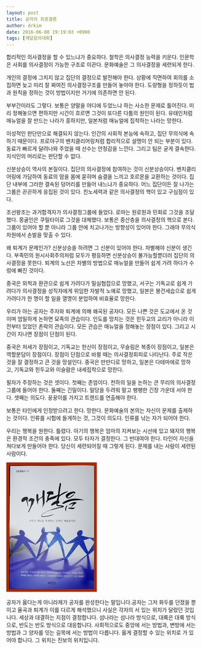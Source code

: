 ```yaml
---
layout: post
title: 공자의 최종결론
author: drkim
date: 2016-06-08 19:19:03 +0900
tags: [깨달음의대화]
---
```

합리적인 의사결정을 할 수 있느냐가 중요하다. 철학은 의사결정 능력을 키운다. 인문학은 사회를 의사결정이 가능한 구조로 이끈다. 문화예술은 그 의사결정을 세련되게 한다. 

  


개인의 결정에 그치지 않고 집단의 결정으로 발전해야 한다. 상황에 직면하여 회의를 소집하면 늦고 미리 잘 짜여진 의사결정구조를 만들어 놓아야 한다. 도량형을 정하듯이 법과 원칙을 정하는 것이 방법이지만 거기에 의존하면 안 된다. 

  


부부간이라도 그렇다. 보통은 양말을 어디에 두었느냐 하는 사소한 문제로 틀어진다. 미리 정해놓으면 편하지만 시간이 흐르면 그것이 또다른 다툼의 원인이 된다. 유태인처럼 매뉴얼을 잘 만드는 나라가 흥하지만, 일본처럼 매뉴얼에 집착하는 나라는 망한다. 

  


이성적인 판단만으로 해결되지 않는다. 인간의 사회적 본능에 속하고, 집단 무의식에 속하기 때문이다. 프로야구의 벤치클리어링처럼 합리적으로 설명이 안 되는 부분이 있다. 동료가 빠르게 달려나와 주었을 때 선수는 안정감을 느낀다. 그리고 팀은 굳게 결속한다. 지식인의 머리로는 판단할 수 없다. 

  


신분상승이 역사의 본질이다. 집단의 의사결정에 참여하는 것이 신분상승이다. 벤치클리어링에 가담하여 동료의 땀을 몸에 묻히며 숨결을 느끼고 호르몬을 교환하는 것이다. 집단 내부에 그러한 결속된 덩어리를 만들어 내느냐가 중요하다. 어느 집단이든 잘 나가는 그룹은 끈끈하게 응집된 것이 있다. 친노세력과 같은 의사결정의 핵이 있고 구심점이 있다. 

  


조선왕조는 과거합격자가 의사결정그룹에 들었다. 로마는 원로원과 민회로 그것을 조달했다. 몽골인은 쿠릴타이로 그것을 대체했다. 보통은 중산층을 의사결정의 핵으로 본다. 그룹이 있어야 할 뿐 아니라 그룹 안에 치고나가는 방향성이 있어야 한다. 그래야 무의식 차원에서 손발을 맞출 수 있다.

  


왜 퇴계가 문제인가? 신분상승을 하려면 그 신분이 있어야 한다. 차별해야 신분이 생긴다. 부족민의 원시사회주의처럼 모두가 평등하면 신분상승이 불가능할뿐더러 집단의 의사결정을 못한다. 퇴계의 노선은 차별의 방법으로 매뉴얼을 만들어 쉽게 가려 하다가 수렁에 빠진 것이다.

  


중국은 외척과 환관으로 쉽게 가려다가 밀실협잡으로 망했고, 서구는 기독교로 쉽게 가려다가 의사결정을 성직자에게 위임한 자발적 노예로 망했고, 일본은 봉건세습으로 쉽게 가려다가 한 명이 할 일을 열명이 분업하여 비효율로 망한다. 

  


우리가 아는 공자는 주자와 퇴계에 의해 왜곡된 공자다. 모든 나쁜 것은 도교에서 온 것이며 엄밀하게 논하면 묘족의 관습이다. 인도를 망치는 것은 힌두교의 교리가 아니라 이전부터 있었던 촌락의 관습이다. 모든 관습은 매뉴얼을 정해놓는 장점이 있다. 그리고 시간이 지나면 장점이 단점이 된다. 

  


중국은 처세가 장점이고, 기독교는 헌신이 장점이고, 무슬림은 복종이 장점이고, 일본은 역할분담이 장점이다. 장점이 단점으로 바뀔 때는 의사결정회피로 나타난다. 주로 작은 것을 잘 결정하고 큰 것을 망설인다. 중국은 만만디로 망하고, 일본은 다테마에로 망하고, 기독교와 힌두교와 이슬람은 내세집착으로 망한다. 

  


필자가 주장하는 것은 셋이다. 첫째는 존엄이다. 천하의 일을 논하는 큰 무리의 의사결정그룹에 들어야 한다. 둘째는 긴밀이다. 밀당을 두려워 말고 팽팽한 긴장 가운데 서야 한다. 셋째는 의도다. 꿍꿍이를 가지고 트렌드를 연출해야 한다. 

  


보통은 타인에게 인정받으려고 한다. 망한다. 문화예술의 본의는 자신이 문제를 출제하는 것이다. 인류를 시험에 들게하는 것, 그것이 의도다. 인류를 낚는 자가 되어야 한다. 

  


우리는 행복을 원한다. 틀렸다. 아기의 행복은 엄마의 지켜보는 시선에 있고 돼지의 행복은 환경적 조건의 충족에 있다. 모두 타자가 결정한다. 그 반대여야 한다. 타인이 자신을 쳐다보게 만들어야 한다. 당신이 세련되어질 때 그렇게 된다. 문제를 내는 사람이 세련된 사람이다. 

  



 ![](/files/attach/images/198/444/717/aDSC01523.JPG) 



공자가 옳다는게 아니라제가 공자를 완성한다는 말입니다.공자는 그저 화두를 던졌을 뿐이고 율곡과 퇴계가 이를 다르게 해석했으니 사실은 각자의 서 있는 위치가 달랐던 것입니다. 세상과 대결하는 지점이 결정합니다. 섬나라는 섬나라 방식으로, 대륙은 대륙 방식으로, 반도는 반도 방식으로 대응합니다. 사회적으로도 중앙에 서는 방법과, 변방에 서는 방법과 그 양자를 잇는 길목에 서는 방법이 다릅니다. 옳게 결정할 수 있는 위치로 가 있어야 합니다. 그 위치는 진보의 위치입니다.